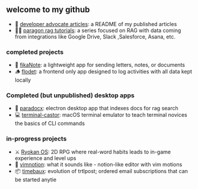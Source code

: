 ## welcome to my github
- 💁 [developer advocate articles](https://github.com/jackmuva/developer-advocate-articles/blob/main/README.md): a README of my published articles
- 👨‍🏫 [paragon rag tutorials](https://github.com/useparagon/rag-tutorials): a series focused on RAG with data coming from integrations like Google Drive, Slack ,Salesforce, Asana, etc.

### completed projects
- 💌 [fikaNote](https://fikanote.com): a lightweight app for sending letters, notes, or documents
- 🪵 [flodet](https://flodet.com): a frontend only app designed to log activities with all data kept locally
### Completed (but unpublished) desktop apps
- 🔎 [paradocx](https://github.com/jackmuva/paradocx): electron desktop app that indexes docs for rag search
- 💻 [terminal-castor](https://github.com/jackmuva/terminal-castor): macOS terminal emulator to teach terminal novices the basics of CLI commands

### in-progress projects
- ⚔️ [Ryokan OS](https://github.com/jackmuva/ryokan-os): 2D RPG where real-word habits leads to in-game experience and level ups
- 🏃 [vimnotion](https://github.com/jackmuva/vimnotion): what it sounds like - notion-like editor with vim motions
- 📦 [timebaux](https://github.com/jackmuva/timebaux): evolution of trtlpost; ordered email subscriptions that can be started anytie
  
